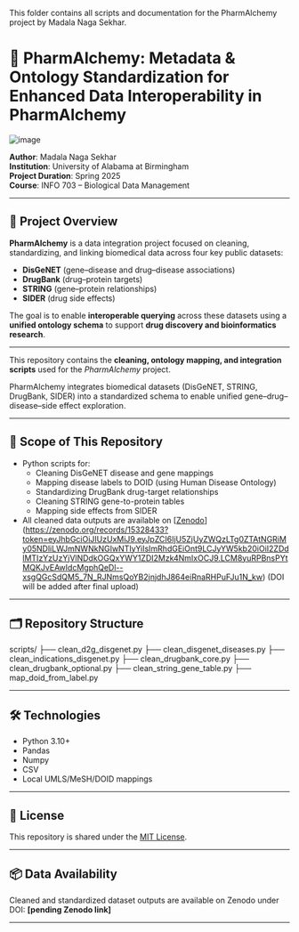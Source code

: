 This folder contains all scripts and documentation for the PharmAlchemy project by Madala Naga Sekhar.

# 🧪 PharmAlchemy: Metadata & Ontology Standardization for Enhanced Data Interoperability in PharmAlchemy
![image](https://github.com/user-attachments/assets/ac876802-4078-452d-aa3b-55f82a902b0a)


**Author**: Madala Naga Sekhar  
**Institution**: University of Alabama at Birmingham  
**Project Duration**: Spring 2025  
**Course**: INFO 703 – Biological Data Management

---

## 📌 Project Overview

**PharmAlchemy** is a data integration project focused on cleaning, standardizing, and linking biomedical data across four key public datasets:

- **DisGeNET** (gene–disease and drug–disease associations)
- **DrugBank** (drug–protein targets)
- **STRING** (gene–protein relationships)
- **SIDER** (drug side effects)

The goal is to enable **interoperable querying** across these datasets using a **unified ontology schema** to support **drug discovery and bioinformatics research**.

---


This repository contains the **cleaning, ontology mapping, and integration scripts** used for the *PharmAlchemy* project.

PharmAlchemy integrates biomedical datasets (DisGeNET, STRING, DrugBank, SIDER) into a standardized schema to enable unified gene–drug–disease–side effect exploration.

---

## 🧪 Scope of This Repository

- Python scripts for:
  - Cleaning DisGeNET disease and gene mappings
  - Mapping disease labels to DOID (using Human Disease Ontology)
  - Standardizing DrugBank drug-target relationships
  - Cleaning STRING gene-to-protein tables
  - Mapping side effects from SIDER
- All cleaned data outputs are available on [[Zenodo](https://zenodo.org/)](https://zenodo.org/records/15328433?token=eyJhbGciOiJIUzUxMiJ9.eyJpZCI6IjU5ZjUyZWQzLTg0ZTAtNGRiMy05NDliLWJmNWNkNGIwNTIyYiIsImRhdGEiOnt9LCJyYW5kb20iOiI2ZDdlMTIzYzUzYjVlNDdkOGQxYWY1ZDI2Mzk4NmIxOCJ9.LCM8yuRPBnsPYtMQKJvEAwIdcMgphQeDl--xsgQGcSdQM5_7N_RJNmsQoYB2jnjdhJ864eiRnaRHPuFJu1N_kw)
 (DOI will be added after final upload)

---

## 🗂 Repository Structure
scripts/
├── clean_d2g_disgenet.py
├── clean_disgenet_diseases.py
├── clean_indications_disgenet.py
├── clean_drugbank_core.py
├── clean_drugbank_optional.py
├── clean_string_gene_table.py
├── map_doid_from_label.py



---

## 🛠 Technologies

- Python 3.10+
- Pandas
- Numpy
- CSV
- Local UMLS/MeSH/DOID mappings

---

## 🧾 License

This repository is shared under the [MIT License](LICENSE).

---

## 📦 Data Availability

Cleaned and standardized dataset outputs are available on Zenodo under DOI: **[pending Zenodo link]**

---




